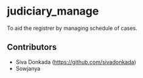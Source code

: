 # judiciary_manage
To aid the registrer by managing schedule of  cases.                                                


## Contributors

- Siva Donkada (https://github.com/sivadonkada)
- Sowjanya
